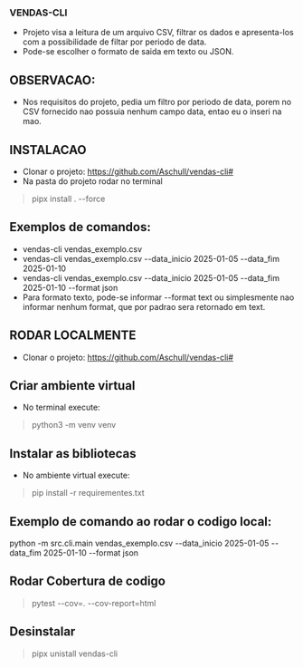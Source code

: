 ### VENDAS-CLI
 - Projeto visa a leitura de um arquivo CSV, filtrar os dados e apresenta-los com a possibilidade de filtar por periodo de data.
 - Pode-se escolher o formato de saida em texto ou JSON.

## OBSERVACAO:
 - Nos requisitos do projeto, pedia um filtro por periodo de data, porem no CSV fornecido nao possuia nenhum campo data, entao eu o inseri na mao.


## INSTALACAO
 - Clonar o projeto: https://github.com/Aschull/vendas-cli#
 - Na pasta do projeto rodar no terminal
 > pipx install . --force

 ## Exemplos de comandos:
  - vendas-cli vendas_exemplo.csv
  - vendas-cli vendas_exemplo.csv --data_inicio 2025-01-05 --data_fim 2025-01-10
  - vendas-cli vendas_exemplo.csv --data_inicio 2025-01-05 --data_fim 2025-01-10 --format json
  - Para formato texto, pode-se informar --format text ou simplesmente nao informar nenhum format, que por padrao sera retornado em text.

## RODAR LOCALMENTE
  - Clonar o projeto: https://github.com/Aschull/vendas-cli#


## Criar ambiente virtual
 - No terminal execute:
  > python3 -m venv venv


## Instalar as bibliotecas
 - No ambiente virtual execute:
  > pip install -r requirementes.txt

## Exemplo de comando ao rodar o codigo local:
  python -m src.cli.main vendas_exemplo.csv --data_inicio 2025-01-05 --data_fim 2025-01-10 --format json


## Rodar Cobertura de codigo
 > pytest --cov=. --cov-report=html

## Desinstalar
 > pipx unistall vendas-cli
